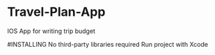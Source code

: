 # Travel-Plan-App
IOS App for writing trip budget

#INSTALLING
No third-party libraries required
Run project with Xcode
